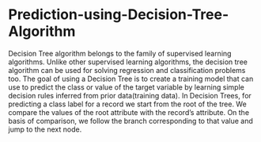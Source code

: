 # Prediction-using-Decision-Tree-Algorithm
Decision Tree algorithm belongs to the family of supervised learning algorithms. Unlike other supervised learning algorithms, the decision tree algorithm can be used for solving regression and classification problems too.  The goal of using a Decision Tree is to create a training model that can use to predict the class or value of the target variable by learning simple decision rules inferred from prior data(training data).  In Decision Trees, for predicting a class label for a record we start from the root of the tree. We compare the values of the root attribute with the record’s attribute. On the basis of comparison, we follow the branch corresponding to that value and jump to the next node.
